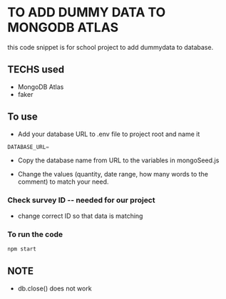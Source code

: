 # TO ADD DUMMY DATA TO MONGODB ATLAS
this code snippet is for school project to add dummydata to database. 
## TECHS used
- MongoDB Atlas
- faker

## To use
- Add your database URL to .env file to project root and name it 
```js
DATABASE_URL=
```  

- Copy the database name from URL to the variables in mongoSeed.js  

- Change the values (quantity, date range, how many words to the comment) to match your need.   


### Check survey ID -- needed for our project 
- change correct ID so that data is matching 


### To run the code 
```bash
npm start
```

## NOTE 
- db.close() does not work 
